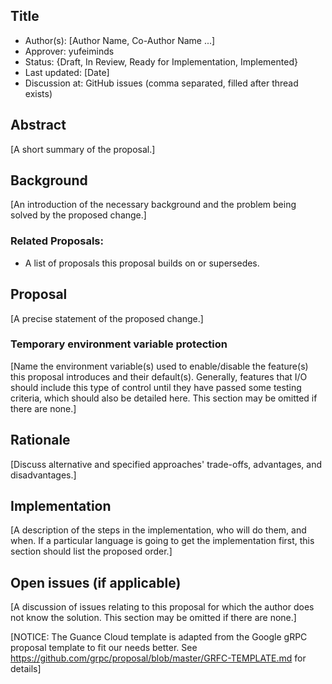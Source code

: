 Title
----
* Author(s): [Author Name, Co-Author Name ...]
* Approver: yufeiminds
* Status: {Draft, In Review, Ready for Implementation, Implemented}
* Last updated: [Date]
* Discussion at: GitHub issues (comma separated, filled after thread exists)

## Abstract

[A short summary of the proposal.]

## Background

[An introduction of the necessary background and the problem being solved by the proposed change.]

### Related Proposals: 
* A list of proposals this proposal builds on or supersedes.

## Proposal

[A precise statement of the proposed change.]

### Temporary environment variable protection

[Name the environment variable(s) used to enable/disable the feature(s) this proposal introduces and their default(s).  Generally, features that I/O should include this type of control until they have passed some testing criteria, which should also be detailed here.  This section may be omitted if there are none.]

## Rationale

[Discuss alternative and specified approaches' trade-offs, advantages, and disadvantages.]

## Implementation

[A description of the steps in the implementation, who will do them, and when.  If a particular language is going to get the implementation first, this section should list the proposed order.]

## Open issues (if applicable)

[A discussion of issues relating to this proposal for which the author does not know the solution. This section may be omitted if there are none.]

[NOTICE: The Guance Cloud template is adapted from the Google gRPC proposal template to fit our needs better. See https://github.com/grpc/proposal/blob/master/GRFC-TEMPLATE.md for details]
